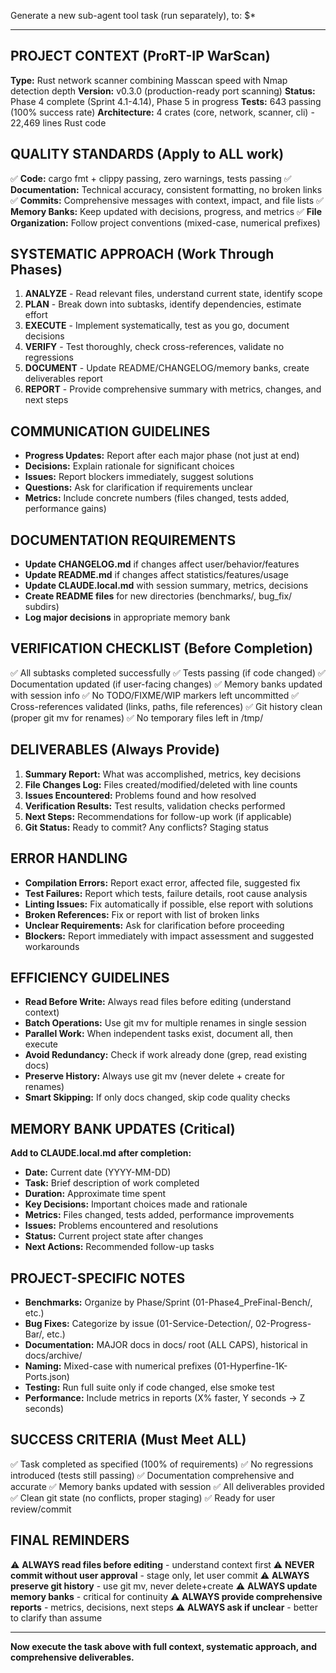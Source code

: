 Generate a new sub-agent tool task (run separately), to: $*

---

## PROJECT CONTEXT (ProRT-IP WarScan)
**Type:** Rust network scanner combining Masscan speed with Nmap detection depth
**Version:** v0.3.0 (production-ready port scanning)
**Status:** Phase 4 complete (Sprint 4.1-4.14), Phase 5 in progress
**Tests:** 643 passing (100% success rate)
**Architecture:** 4 crates (core, network, scanner, cli) - 22,469 lines Rust code

## QUALITY STANDARDS (Apply to ALL work)
✅ **Code:** cargo fmt + clippy passing, zero warnings, tests passing
✅ **Documentation:** Technical accuracy, consistent formatting, no broken links
✅ **Commits:** Comprehensive messages with context, impact, and file lists
✅ **Memory Banks:** Keep updated with decisions, progress, and metrics
✅ **File Organization:** Follow project conventions (mixed-case, numerical prefixes)

## SYSTEMATIC APPROACH (Work Through Phases)
1. **ANALYZE** - Read relevant files, understand current state, identify scope
2. **PLAN** - Break down into subtasks, identify dependencies, estimate effort
3. **EXECUTE** - Implement systematically, test as you go, document decisions
4. **VERIFY** - Test thoroughly, check cross-references, validate no regressions
5. **DOCUMENT** - Update README/CHANGELOG/memory banks, create deliverables report
6. **REPORT** - Provide comprehensive summary with metrics, changes, and next steps

## COMMUNICATION GUIDELINES
- **Progress Updates:** Report after each major phase (not just at end)
- **Decisions:** Explain rationale for significant choices
- **Issues:** Report blockers immediately, suggest solutions
- **Questions:** Ask for clarification if requirements unclear
- **Metrics:** Include concrete numbers (files changed, tests added, performance gains)

## DOCUMENTATION REQUIREMENTS
- **Update CHANGELOG.md** if changes affect user/behavior/features
- **Update README.md** if changes affect statistics/features/usage
- **Update CLAUDE.local.md** with session summary, metrics, decisions
- **Create README files** for new directories (benchmarks/, bug_fix/ subdirs)
- **Log major decisions** in appropriate memory bank

## VERIFICATION CHECKLIST (Before Completion)
✅ All subtasks completed successfully
✅ Tests passing (if code changed)
✅ Documentation updated (if user-facing changes)
✅ Memory banks updated with session info
✅ No TODO/FIXME/WIP markers left uncommitted
✅ Cross-references validated (links, paths, file references)
✅ Git history clean (proper git mv for renames)
✅ No temporary files left in /tmp/

## DELIVERABLES (Always Provide)
1. **Summary Report:** What was accomplished, metrics, key decisions
2. **File Changes Log:** Files created/modified/deleted with line counts
3. **Issues Encountered:** Problems found and how resolved
4. **Verification Results:** Test results, validation checks performed
5. **Next Steps:** Recommendations for follow-up work (if applicable)
6. **Git Status:** Ready to commit? Any conflicts? Staging status

## ERROR HANDLING
- **Compilation Errors:** Report exact error, affected file, suggested fix
- **Test Failures:** Report which tests, failure details, root cause analysis
- **Linting Issues:** Fix automatically if possible, else report with solutions
- **Broken References:** Fix or report with list of broken links
- **Unclear Requirements:** Ask for clarification before proceeding
- **Blockers:** Report immediately with impact assessment and suggested workarounds

## EFFICIENCY GUIDELINES
- **Read Before Write:** Always read files before editing (understand context)
- **Batch Operations:** Use git mv for multiple renames in single session
- **Parallel Work:** When independent tasks exist, document all, then execute
- **Avoid Redundancy:** Check if work already done (grep, read existing docs)
- **Preserve History:** Always use git mv (never delete + create for renames)
- **Smart Skipping:** If only docs changed, skip code quality checks

## MEMORY BANK UPDATES (Critical)
**Add to CLAUDE.local.md after completion:**
- **Date:** Current date (YYYY-MM-DD)
- **Task:** Brief description of work completed
- **Duration:** Approximate time spent
- **Key Decisions:** Important choices made and rationale
- **Metrics:** Files changed, tests added, performance improvements
- **Issues:** Problems encountered and resolutions
- **Status:** Current project state after changes
- **Next Actions:** Recommended follow-up tasks

## PROJECT-SPECIFIC NOTES
- **Benchmarks:** Organize by Phase/Sprint (01-Phase4_PreFinal-Bench/, etc.)
- **Bug Fixes:** Categorize by issue (01-Service-Detection/, 02-Progress-Bar/, etc.)
- **Documentation:** MAJOR docs in docs/ root (ALL CAPS), historical in docs/archive/
- **Naming:** Mixed-case with numerical prefixes (01-Hyperfine-1K-Ports.json)
- **Testing:** Run full suite only if code changed, else smoke test
- **Performance:** Include metrics in reports (X% faster, Y seconds → Z seconds)

## SUCCESS CRITERIA (Must Meet ALL)
✅ Task completed as specified (100% of requirements)
✅ No regressions introduced (tests still passing)
✅ Documentation comprehensive and accurate
✅ Memory banks updated with session
✅ All deliverables provided
✅ Clean git state (no conflicts, proper staging)
✅ Ready for user review/commit

## FINAL REMINDERS
⚠️ **ALWAYS read files before editing** - understand context first
⚠️ **NEVER commit without user approval** - stage only, let user commit
⚠️ **ALWAYS preserve git history** - use git mv, never delete+create
⚠️ **ALWAYS update memory banks** - critical for continuity
⚠️ **ALWAYS provide comprehensive reports** - metrics, decisions, next steps
⚠️ **ALWAYS ask if unclear** - better to clarify than assume

---

**Now execute the task above with full context, systematic approach, and comprehensive deliverables.**